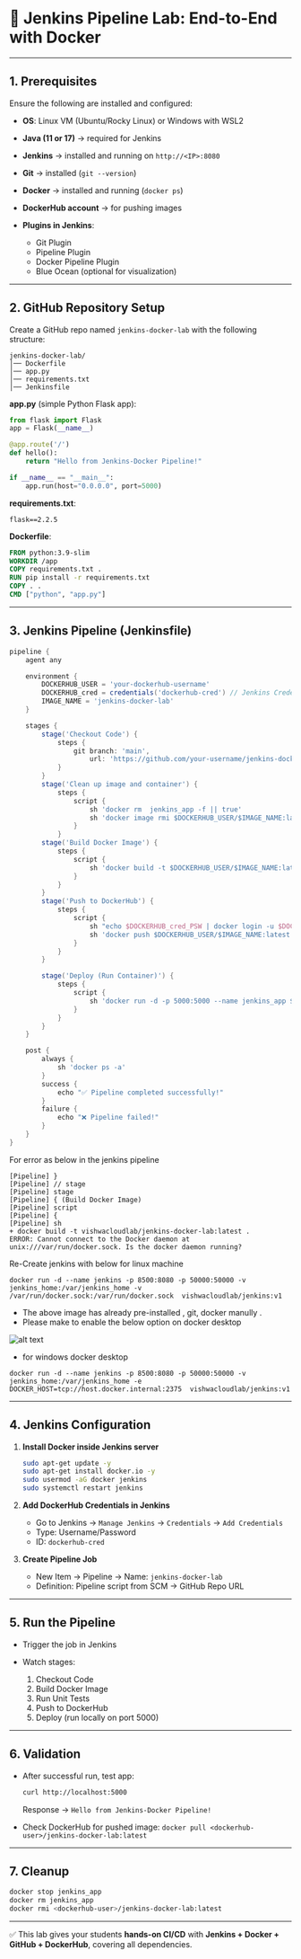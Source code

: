 
# 🧪 Jenkins Pipeline Lab: End-to-End with Docker

---

## **1. Prerequisites**

Ensure the following are installed and configured:

* **OS**: Linux VM (Ubuntu/Rocky Linux) or Windows with WSL2
* **Java (11 or 17)** → required for Jenkins
* **Jenkins** → installed and running on `http://<IP>:8080`
* **Git** → installed (`git --version`)
* **Docker** → installed and running (`docker ps`)
* **DockerHub account** → for pushing images
* **Plugins in Jenkins**:

  * Git Plugin
  * Pipeline Plugin
  * Docker Pipeline Plugin
  * Blue Ocean (optional for visualization)

---

## **2. GitHub Repository Setup**

Create a GitHub repo named `jenkins-docker-lab` with the following structure:

```
jenkins-docker-lab/
│── Dockerfile
│── app.py
│── requirements.txt
│── Jenkinsfile
```

**app.py** (simple Python Flask app):

```python
from flask import Flask
app = Flask(__name__)

@app.route('/')
def hello():
    return "Hello from Jenkins-Docker Pipeline!"

if __name__ == "__main__":
    app.run(host="0.0.0.0", port=5000)
```

**requirements.txt**:

```
flask==2.2.5
```

**Dockerfile**:

```dockerfile
FROM python:3.9-slim
WORKDIR /app
COPY requirements.txt .
RUN pip install -r requirements.txt
COPY . .
CMD ["python", "app.py"]
```

---

## **3. Jenkins Pipeline (Jenkinsfile)**

```groovy
pipeline {
    agent any

    environment {
        DOCKERHUB_USER = 'your-dockerhub-username'
        DOCKERHUB_cred = credentials('dockerhub-cred') // Jenkins Credential ID
        IMAGE_NAME = 'jenkins-docker-lab'
    }

    stages {
        stage('Checkout Code') {
            steps {
                git branch: 'main',
                    url: 'https://github.com/your-username/jenkins-docker-lab.git', credentialsId: 'your-jenkins-credential-id-for-github'
            }
        }
        stage('Clean up image and container') {
            steps {
                script {
                    sh 'docker rm  jenkins_app -f || true'
                    sh 'docker image rmi $DOCKERHUB_USER/$IMAGE_NAME:latest || true' 
                }
            }              
        stage('Build Docker Image') {
            steps {
                script {
                    sh 'docker build -t $DOCKERHUB_USER/$IMAGE_NAME:latest .'
                }
            }
        }
        stage('Push to DockerHub') {
            steps {
                script {
                    sh "echo $DOCKERHUB_cred_PSW | docker login -u $DOCKERHUB_USER --password-stdin"
                    sh 'docker push $DOCKERHUB_USER/$IMAGE_NAME:latest'
                }
            }
        }

        stage('Deploy (Run Container)') {
            steps {
                script {
                    sh 'docker run -d -p 5000:5000 --name jenkins_app $DOCKERHUB_USER/$IMAGE_NAME:latest'
                }
            }
        }
    }

    post {
        always {
            sh 'docker ps -a'
        }
        success {
            echo "✅ Pipeline completed successfully!"
        }
        failure {
            echo "❌ Pipeline failed!"
        }
    }
}
```

For error as below in the jenkins pipeline
```
[Pipeline] }
[Pipeline] // stage
[Pipeline] stage
[Pipeline] { (Build Docker Image)
[Pipeline] script
[Pipeline] {
[Pipeline] sh
+ docker build -t vishwacloudlab/jenkins-docker-lab:latest .
ERROR: Cannot connect to the Docker daemon at unix:///var/run/docker.sock. Is the docker daemon running?
```


Re-Create jenkins with below for linux machine
```
docker run -d --name jenkins -p 8500:8080 -p 50000:50000 -v jenkins_home:/var/jenkins_home -v /var/run/docker.sock:/var/run/docker.sock  vishwacloudlab/jenkins:v1

```
* The above image has already pre-installed , git, docker manully . 
* Please make to enable the below option on docker desktop

![alt text](images/docker-tcp-2375-enable.png)

* for windows docker desktop 
```
docker run -d --name jenkins -p 8500:8080 -p 50000:50000 -v jenkins_home:/var/jenkins_home -e DOCKER_HOST=tcp://host.docker.internal:2375  vishwacloudlab/jenkins:v1
```


---

## **4. Jenkins Configuration**

1. **Install Docker inside Jenkins server**

   ```bash
   sudo apt-get update -y
   sudo apt-get install docker.io -y
   sudo usermod -aG docker jenkins
   sudo systemctl restart jenkins
   ```

2. **Add DockerHub Credentials in Jenkins**

   * Go to Jenkins → `Manage Jenkins` → `Credentials` → `Add Credentials`
   * Type: Username/Password
   * ID: `dockerhub-cred`

3. **Create Pipeline Job**

   * New Item → Pipeline → Name: `jenkins-docker-lab`
   * Definition: Pipeline script from SCM → GitHub Repo URL

---

## **5. Run the Pipeline**

* Trigger the job in Jenkins
* Watch stages:

  1. Checkout Code
  2. Build Docker Image
  3. Run Unit Tests
  4. Push to DockerHub
  5. Deploy (run locally on port 5000)

---

## **6. Validation**

* After successful run, test app:

  ```bash
  curl http://localhost:5000
  ```

  Response → `Hello from Jenkins-Docker Pipeline!`

* Check DockerHub for pushed image:
  `docker pull <dockerhub-user>/jenkins-docker-lab:latest`

---

## **7. Cleanup**

```bash
docker stop jenkins_app
docker rm jenkins_app
docker rmi <dockerhub-user>/jenkins-docker-lab:latest
```

---

✅ This lab gives your students **hands-on CI/CD** with **Jenkins + Docker + GitHub + DockerHub**, covering all dependencies.
